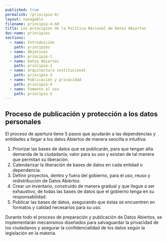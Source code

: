 ```yaml
---
published: true
permalink: /principio-4/
layout: navegable
filename: principio-4.md
title: Los principios de la Política Nacional de Datos Abiertos
doc-name: principios
sections:
  - name: Introducción
    path: principios
  - name: Objetivos
    path: principio-1
  - name: Datos Abiertos
    path: principio-2
  - name: Arquitectura institucional
    path: principio-3
  - name: Publicación y privacidad
    path: principio-4
  - name: Fomento al uso
    path: principio-5
---
```


## Proceso de publicación y protección a los datos personales

El proceso de apertura tiene 5 pasos que ayudarán a las dependencias y entidades a llegar a los datos Abiertos de manera sencilla e intuitiva:

1. Priorizar las bases de datos que se publicarán, para que tengan alta demanda de la ciudadanía, valor para su uso y existan de tal manera que permitan su liberación.
2. Calendarizar la liberación de bases de datos en cada entidad o dependencia.
3. Definir proyectos, dentro y fuera del gobierno, para el uso, reuso y redistribución de Datos Abiertos.
4. Crear un inventario, construido de manera gradual y que llegue a ser exhaustivo, de todas las bases de datos que el gobierno tenga en su responsabilidad.
5. Publicar las bases de datos, asegurando que éstas se encuentren en formatos y calidad necesarios para su uso.

Durante todo el proceso de preparación y publicación de Datos Abiertos, se implementarán mecanismos diseñados para salvaguardar la privacidad de los ciudadanos y asegurar la confidencialidad de los datos según la legislación en la materia.

